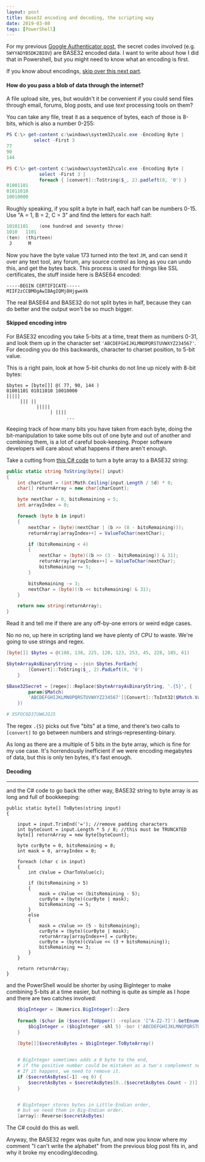 ```yaml
---
layout: post
title: Base32 encoding and decoding, the scripting way
date: 2019-03-08
tags: [PowerShell]
---
```


For my previous [Google Authenticator post](https://humanequivalentunit.github.io/Google-Authenticator-In-PowerShell/), 
the secret codes involved (e.g. `5WYYADYB5DK2BIOV`) are BASE32 encoded data.
I want to write about how I did that in Powershell,
but you might need to know what an encoding is first.

If you know about encodings, [skip over this next part](#skipped-encoding).

#### How do you pass a blob of data through the internet?

A file upload site, yes,
but wouldn't it be convenient if you could send files through email, forums, blog posts, 
and use *text* processing tools on them?



You can take any file, treat it as a sequence of bytes,
each of those is 8-bits, which is also a number 0-255:

```powershell
PS C:\> get-content c:\windows\system32\calc.exe -Encoding Byte | 
          select -First 3
77
90
144

PS C:\> get-content c:\windows\system32\calc.exe -Encoding Byte | 
            select -First 3 |
            foreach { [convert]::ToString($_, 2).padleft(8, '0') }
01001101
01011010
10010000
```

Roughly speaking, if you split a byte in half, 
each half can be numbers 0-15.
Use "A = 1, B = 2, C = 3" and find the letters for each half:

```powershell
10101101    (one hundred and seventy three)
1010   1101
(ten)  (thirteen)
 J      M
```

Now you have the byte value 173 turned into the text `JM`,
and can send it over any text tool, any forum, any source control
as long as you can undo this, and get the bytes back.
This process is used for things like SSL certificates, 
the stuff inside here is BASE64 encoded:

    -----BEGIN CERTIFICATE-----
    MIIF2zCCBMOgAwIBAgIQMj8HjgweXk
    
The real BASE64 and BASE32 do not split bytes in half,
because they can do better and the output won't be so much bigger.

#### Skipped encoding intro

For BASE32 encoding you take 5-bits at a time,
treat them as numbers 0-31,
and look them up in the character set  `'ABCDEFGHIJKLMNOPQRSTUVWXYZ234567'`. 
For decoding you do this backwards,
character to charset position, to 5-bit value.

This is a right pain, 
look at how 5-bit chunks do not line up nicely with 8-bit bytes:

```
$bytes = [byte[]] @( 77, 90, 144 )
01001101 01011010 10010000
|||||          
     ||| ||
           |||||
                | ||||
                      ...
```

Keeping track of how many bits you have taken from each byte,
doing the bit-manipulation to take some bits out of one byte and out of another and combining them,
is a lot of careful book-keeping.
Proper software developers will care about what happens if there aren't enough.

Take a cutting from [this C# code](https://stackoverflow.com/a/7135008) to turn a byte array to a BASE32 string:

```csharp
public static string ToString(byte[] input)
{
    int charCount = (int)Math.Ceiling(input.Length / 5d) * 8;
    char[] returnArray = new char[charCount];

    byte nextChar = 0, bitsRemaining = 5;
    int arrayIndex = 0;

    foreach (byte b in input)
    {
        nextChar = (byte)(nextChar | (b >> (8 - bitsRemaining)));
        returnArray[arrayIndex++] = ValueToChar(nextChar);

        if (bitsRemaining < 4)
        {
            nextChar = (byte)((b >> (3 - bitsRemaining)) & 31);
            returnArray[arrayIndex++] = ValueToChar(nextChar);
            bitsRemaining += 5;
        }

        bitsRemaining -= 3;
        nextChar = (byte)((b << bitsRemaining) & 31);
    }

    return new string(returnArray);
}
```

Read it and tell me if there are any off-by-one errors or weird edge cases.

No no no, up here in scripting land we have plenty of CPU to waste.
We're going to use strings and regex.

```powershell
[byte[]] $bytes = @(188, 138, 225, 120, 123, 253, 45, 228, 185, 61)

$byteArrayAsBinaryString = -join $bytes.ForEach{
        [Convert]::ToString($_, 2).PadLeft(8, '0')
    }

$Base32Secret = [regex]::Replace($byteArrayAsBinaryString, '.{5}', {
        param($Match)
        'ABCDEFGHIJKLMNOPQRSTUVWXYZ234567'[[Convert]::ToInt32($Match.Value, 2)]
    })

# XSFOC6D37UW6JOJ5
```

The regex `.{5}` picks out five "bits" at a time, 
and there's two calls to `[convert]` to go between numbers and strings-representing-binary.

As long as there are a multiple of 5 bits in the byte array, 
which is fine for my use case. 
It's horrendously inefficient if we were encoding megabytes of data, 
but this is only ten bytes, it's fast enough.

#### Decoding
----

and the C# code to go back the other way,
BASE32 string to byte array is as long and full of bookkeeping:

```c-sharp
public static byte[] ToBytes(string input)
{
       
    input = input.TrimEnd('='); //remove padding characters
    int byteCount = input.Length * 5 / 8; //this must be TRUNCATED
    byte[] returnArray = new byte[byteCount];

    byte curByte = 0, bitsRemaining = 8;
    int mask = 0, arrayIndex = 0;

    foreach (char c in input)
    {
        int cValue = CharToValue(c);

        if (bitsRemaining > 5)
        {
            mask = cValue << (bitsRemaining - 5);
            curByte = (byte)(curByte | mask);
            bitsRemaining -= 5;
        }
        else
        {
            mask = cValue >> (5 - bitsRemaining);
            curByte = (byte)(curByte | mask);
            returnArray[arrayIndex++] = curByte;
            curByte = (byte)(cValue << (3 + bitsRemaining));
            bitsRemaining += 3;
        }
    }

    return returnArray;
}
```

and the PowerShell would be shorter by using BigInteger to make combining 5-bits at a time easier,
but nothing is quite as simple as I hope and there are two catches involved:

```powershell
    $bigInteger = [Numerics.BigInteger]::Zero
    
    foreach ($char in ($secret.ToUpper() -replace '[^A-Z2-7]').GetEnumerator()) {
        $bigInteger = ($bigInteger -shl 5) -bor ('ABCDEFGHIJKLMNOPQRSTUVWXYZ234567'.IndexOf($char))
    }

    [byte[]]$secretAsBytes = $bigInteger.ToByteArray()
    

    # BigInteger sometimes adds a 0 byte to the end,
    # if the positive number could be mistaken as a two's complement negative number.
    # If it happens, we need to remove it.
    if ($secretAsBytes[-1] -eq 0) {
        $secretAsBytes = $secretAsBytes[0..($secretAsBytes.Count - 2)]
    }


    # BigInteger stores bytes in Little-Endian order, 
    # but we need them in Big-Endian order.
    [array]::Reverse($secretAsBytes)
```

The C# could do this as well.

Anyway, the BASE32 regex was quite fun,
and now you know where my comment "I can't write the alphabet" from the previous blog post fits in,
and why it broke my encoding/decoding.
